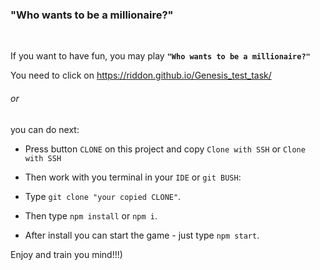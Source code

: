 ### **"Who wants to be a millionaire?"**

<br>

If you want to have fun, you may play **`"Who wants to be a millionaire?"`**

You need to click on https://riddon.github.io/Genesis_test_task/

###### or 

you can do next:

- Press button `CLONE` on this project and copy `Clone with SSH` or `Clone with SSH`

- Then work with you terminal in your `IDE` or `git BUSH`:

- Type `git clone "your copied CLONE"`.

- Then type `npm install` or `npm i`.

- After install you can start the game - just type `npm start`.

Enjoy and train you mind!!!)